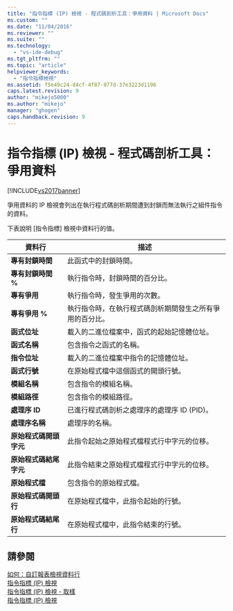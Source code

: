 ```yaml
---
title: "指令指標 (IP) 檢視 - 程式碼剖析工具：爭用資料 | Microsoft Docs"
ms.custom: ""
ms.date: "11/04/2016"
ms.reviewer: ""
ms.suite: ""
ms.technology: 
  - "vs-ide-debug"
ms.tgt_pltfrm: ""
ms.topic: "article"
helpviewer_keywords: 
  - "指令指標檢視"
ms.assetid: f5e49c24-d4cf-4f87-977d-37e3223d1196
caps.latest.revision: 9
author: "mikejo5000"
ms.author: "mikejo"
manager: "ghogen"
caps.handback.revision: 9
---
```

# 指令指標 (IP) 檢視 - 程式碼剖析工具：爭用資料
[!INCLUDE[vs2017banner](../code-quality/includes/vs2017banner.md)]

爭用資料的 IP 檢視會列出在執行程式碼剖析期間遭到封鎖而無法執行之組件指令的資料。  
  
 下表說明 \[指令指標\] 檢視中資料行的值。  
  
|資料行|描述|  
|---------|--------|  
|**專有封鎖時間**|此函式中的封鎖時間。|  
|**專有封鎖時間 %**|執行指令時，封鎖時間的百分比。|  
|**專有爭用**|執行指令時，發生爭用的次數。|  
|**專有爭用 %**|執行指令時，在執行程式碼剖析期間發生之所有爭用的百分比。|  
|**函式位址**|載入的二進位檔案中，函式的起始記憶體位址。|  
|**函式名稱**|包含指令之函式的名稱。|  
|**指令位址**|載入的二進位檔案中指令的記憶體位址。|  
|**函式行號**|在原始程式檔中這個函式的開頭行號。|  
|**模組名稱**|包含指令的模組名稱。|  
|**模組路徑**|包含指令的模組路徑。|  
|**處理序 ID**|已進行程式碼剖析之處理序的處理序 ID \(PID\)。|  
|**處理序名稱**|處理序的名稱。|  
|**原始程式碼開頭字元**|此指令起始之原始程式檔程式行中字元的位移。|  
|**原始程式碼結尾字元**|此指令結束之原始程式檔程式行中字元的位移。|  
|**原始程式檔**|包含指令的原始程式檔。|  
|**原始程式碼開頭行**|在原始程式檔中，此指令起始的行號。|  
|**原始程式碼結尾行**|在原始程式檔中，此指令結束的行號。|  
  
## 請參閱  
 [如何：自訂報表檢視資料行](../profiling/how-to-customize-report-view-columns.md)   
 [指令指標 \(IP\) 檢視](../profiling/instruction-pointers-ips-view.md)   
 [指令指標 \(IP\) 檢視 \- 取樣](../profiling/instruction-pointers-ips-view-dotnet-memory-sampling-data.md)   
 [指令指標 \(IP\) 檢視](../profiling/instruction-pointers-ips-view-sampling-data.md)